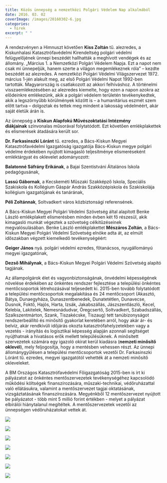 ```yaml
---
title: Közös ünnepség a nemzetközi Polgári Védelem Nap alkalmából
date: 2016. 03. 02
coverImage: /images/20160302-6.jpg
categories:
  - hirek
excerpt: " "
---
```

A rendezvényen a Himnuszt követően **Kiss Zoltán** tű. alezredes, a Kiskunhalasi Katasztrófavédelmi Kirendeltség polgári védelmi felügyelőjének ünnepi beszédét hallhatták a meghívott vendégek és az állomány. „Március 1. a Nemzetközi Polgári Védelem Napja. Ezt a napot nem csak mi ünnepeljük, hanem szerte a világon megemlékeznek róla” – kezdte beszédét az alezredes. A nemzetközi Polgári Védelmi Világszervezet 1972. március 1-jén alakult meg, az első Polgári Védelmi Napot 1992-ben tartották. Magyarország is csatlakozott az akkori felhíváshoz. A történelmi visszaemlékezésében az alezredes kiemelte, hogy ezen a napon azokra az elődeinkre emlékezünk, akik a polgári védelem területén tevékenykedtek, akik a legszörnyűbb körülmények között is – a humanitárius eszmét szem előtt tartva – dolgoztak és tettek meg mindent a lakosság védelméért, akár saját életük árán is.

Az ünnepség a **Kiskun Alapfokú Művészoktatási Intézmény diákjainak** színvonalas műsorával folytatódott. Ezt követően emlékplakettek és elismerések átadására került sor.

**Dr. Farkasinszki Lóránt** tű. ezredes, a Bács-Kiskun Megyei Katasztrófavédelmi Igazgatóság igazgatója Bács-Kiskun megye polgári védelme érdekében nyújtott kimagasló teljesítménye elismeréseként emléktárgyat és oklevelet adományozott:

**Balatonné Sáfrány Erikának**, a Bajai Szentistváni Általános Iskola pedagógusának,

**Lassú Gábornak**, a Kecskeméti Műszaki Szakképző Iskola, Speciális Szakiskola és Kollégium Gáspár András Szakközépiskola és Szakiskolája kollégium igazgatójának és tanárának,

**Péli Zoltánnak**, Soltvadkert város közbiztonsági referensének.

A Bács-Kiskun Megyei Polgári Védelmi Szövetség által alapított Benke László emlékplakett elismerésben minden évben két fő részesül, akik kimagasló munkát végeztek a szövetség célkitűzéseinek megvalósulásában. Benke László emlékplakettet **Mészáros Zoltán**, a Bács-Kiskun Megyei Polgári Védelmi Szövetség elnöke adta át, az elmúlt időszakban végzett kiemelkedő tevékenységéért:

**Geiger János** nyá. polgári védelmi ezredes, főtanácsos, nyugállományú megyei igazgatónak,

**Dezső Mihálynak**, a Bács-Kiskun Megyei Polgári Védelmi Szövetség alapító tagjának.

Az állampolgárok élet és vagyonbiztonságának, önvédelmi képességének növelése érdekében az önkéntes rendszer fejlesztése a települési önkéntes mentőcsoportok létrehozásával teljesedett ki. 2015-ben tovább folytatódott a települési mentőcsoportok megalakítása és 24 mentőcsoport (Akasztó, Bátya, Dunaegyháza, Dunaszentbenedek, Dunatetétlen, Dunavecse, Dusnok, Foktő, Hajós, Harta, Izsák, Jakabszállás, Jászszentlászló, Kecel, Kelebia, Lakitelek, Nemesnádudvar, Öregcsertő, Soltvadkert, Szabadszállás, Szalkszentmárton, Szank, Tiszakécske, Tiszaug) tett tanúbizonyságot rendszerbeállító és minősítő gyakorlat keretében arról, hogy akár ár- és belvíz, akár rendkívüli időjárás okozta katasztrófahelyzetekben vagy a vezetés - irányítás és logisztikai képesség alapján azonnali segítséget nyújthatnak a hivatásos erők mellett településüknek. A minősített szervezetek számára egy igazoló okirat kerül kiadásra (**nemzeti minősítő oklevél**), mely feljogosítja, hogy a mentésben vehessen részt. Az ünnepi állománygyűlésen a települési mentőcsoportok vezetői Dr. Farkasinszki Lóránt tű. ezredes, megyei igazgatótól vehették át a nemzeti minősítő okleveleket.

A BM Országos Katasztrófavédelmi Főigazgatóság 2015-ben is írt ki pályázatot az önkéntes mentőszervezetek tevékenységéhez kapcsolódó működési költségek finanszírozására, műszaki-technikai, védőruházattal való ellátásukra, valamint a mentőszervezet tagjai oktatásának, vizsgáztatásának finanszírozására. Megyénkből 12 mentőszervezet nyújtott be pályázatot - több mint 5 millió forint értékben - melyet a pályázat elbírálói hiánytalanul megítéltek. A mentőszervezetek vezetői az ünnepségen védőruházatokat vettek át.

![](/images/20160302-1.jpg)

![](/images/20160302-2.jpg)

![](/images/20160302-3.jpg)

![](/images/20160302-4.jpg)

![](/images/20160302-5.jpg)

![](/images/20160302-6.jpg)

![](/images/20160302-7.jpg)
